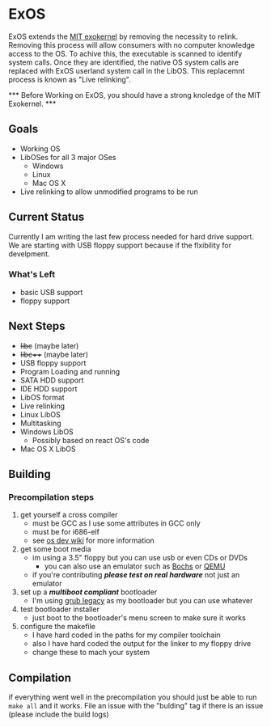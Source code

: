 # ExOS

ExOS extends the [MIT exokernel](https://pdos.csail.mit.edu/archive/exo/) by removing the necessity to relink.  Removing this process will allow consumers with no computer knowledge access to the OS. To achive this, the executable is scanned to identify system calls.  Once they are identified, the native OS system calls are replaced with ExOS userland system call in the LibOS. This replacemnt process is known as "Live relinking".

*** Before Working on ExOS, you should have a strong knoledge of the MIT Exokernel.  ***
 
## Goals

* Working OS  
* LibOSes for all 3 major OSes  
    * Windows  
    * Linux  
    * Mac OS X  
* Live relinking to allow unmodified programs to be run

## Current Status

Currently I am writing the last few process needed for hard drive support. We are starting with USB floppy support because if the flxibility for develpment.

### What's Left
* basic USB support
* floppy support


## Next Steps

* ~~libc~~ (maybe later)
* ~~libc++~~ (maybe later)
* USB floppy support    
* Program Loading and running  
* SATA HDD support  
* IDE HDD support 
* LibOS format
* Live relinking
* Linux LibOS
* Multitasking
* Windows LibOS
   * Possibly based on react OS's code
* Mac OS X LibOS

## Building

### Precompilation steps

1. get yourself a cross compiler
    * must be GCC as I use some attributes in GCC only
    * must be for i686-elf 
    * see [os dev wiki](http://wiki.osdev.org/GCC_Cross-Compiler#Preparing_for_the_build) for more information
2. get some boot media
    * im using a 3.5" floppy but you can use usb or even CDs or DVDs
        * you can also use an emulator such as [Bochs](http://wiki.osdev.org/Bochs) or [QEMU](http://wiki.osdev.org/Qemu)
    * if you're contributing ***please test on real hardware*** not just an emulator
3. set up a ***multiboot compliant*** bootloader
    * I'm using [grub legacy](http://wiki.osdev.org/GRUB_Legacy) as my bootloader but you can use whatever
4. test bootloader installer
    * just boot to the bootloader's menu screen to make sure it works
5. configure the makefile
    * I have hard coded in the paths for my compiler toolchain
    * also I have hard coded the output for the linker to my floppy drive
    * change these to mach your system
    
## Compilation
if everything went well in the precompilation you should just be able to run `make all` and it works. File an issue with the "bulding" tag if there is an issue (please include the build logs)
